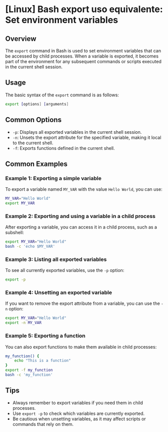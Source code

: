 # [Linux] Bash export uso equivalente: Set environment variables

## Overview
The `export` command in Bash is used to set environment variables that can be accessed by child processes. When a variable is exported, it becomes part of the environment for any subsequent commands or scripts executed in the current shell session.

## Usage
The basic syntax of the `export` command is as follows:

```bash
export [options] [arguments]
```

## Common Options
- `-p`: Displays all exported variables in the current shell session.
- `-n`: Unsets the export attribute for the specified variable, making it local to the current shell.
- `-f`: Exports functions defined in the current shell.

## Common Examples

### Example 1: Exporting a simple variable
To export a variable named `MY_VAR` with the value `Hello World`, you can use:

```bash
MY_VAR="Hello World"
export MY_VAR
```

### Example 2: Exporting and using a variable in a child process
After exporting a variable, you can access it in a child process, such as a subshell:

```bash
export MY_VAR="Hello World"
bash -c 'echo $MY_VAR'
```

### Example 3: Listing all exported variables
To see all currently exported variables, use the `-p` option:

```bash
export -p
```

### Example 4: Unsetting an exported variable
If you want to remove the export attribute from a variable, you can use the `-n` option:

```bash
export MY_VAR="Hello World"
export -n MY_VAR
```

### Example 5: Exporting a function
You can also export functions to make them available in child processes:

```bash
my_function() {
    echo "This is a function"
}
export -f my_function
bash -c 'my_function'
```

## Tips
- Always remember to export variables if you need them in child processes.
- Use `export -p` to check which variables are currently exported.
- Be cautious when unsetting variables, as it may affect scripts or commands that rely on them.